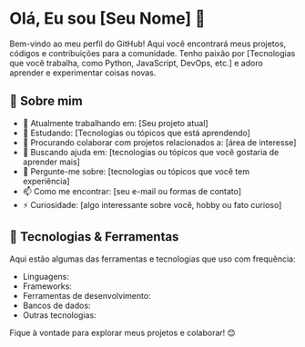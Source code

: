 # Olá, Eu sou [Seu Nome] 👋

Bem-vindo ao meu perfil do GitHub! Aqui você encontrará meus projetos, códigos e contribuições para a comunidade. Tenho paixão por [Tecnologias que você trabalha, como Python, JavaScript, DevOps, etc.] e adoro aprender e experimentar coisas novas.

## 🚀 Sobre mim

- 🔭 Atualmente trabalhando em: [Seu projeto atual]
- 🌱 Estudando: [Tecnologias ou tópicos que está aprendendo]
- 👯 Procurando colaborar com projetos relacionados a: [área de interesse]
- 🤔 Buscando ajuda em: [tecnologias ou tópicos que você gostaria de aprender mais]
- 💬 Pergunte-me sobre: [tecnologias ou tópicos que você tem experiência]
- 📫 Como me encontrar: [seu e-mail ou formas de contato]
- ⚡ Curiosidade: [algo interessante sobre você, hobby ou fato curioso]

## 🔧 Tecnologias & Ferramentas

Aqui estão algumas das ferramentas e tecnologias que uso com frequência:

- Linguagens: 
- Frameworks: 
- Ferramentas de desenvolvimento:
- Bancos de dados: 
- Outras tecnologias: 

Fique à vontade para explorar meus projetos e colaborar! 😊
